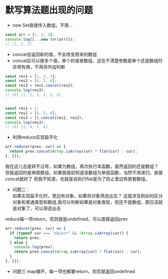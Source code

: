  # 默写算法题出现的问题

- new Set直接传入数组，不用...
```javascript
const arr = [1, 2, 3];
console.log([...new Set(arr)]);
// [1, 2, 3]
```

- concat会返回新的值，不会改变原来的数组
- concat后可以接多个值，单个的或者数组，这在不清楚参数是单个还是数组时非常有用，不用另外加判断
```javascript
const res1 = [1, 2, 3];
const res2 = [4, 5, 6];
const res3 = res1.concat(res2);
console.log(res3);
// (6) [1, 2, 3, 4, 5, 6]


const res1 = 1;
const res2 = [4, 5, 6];
const res3 = [].concat(res1, res2);
console.log(res3);
// (6) [1, 4, 5, 6]
```

- 利用reduce实现扁平化
```javascript
arr.reduce((prev, cur) => {
  return prev.concat(Array.isArray(cur) ? flat(cur) : cur);
}, []);
```
我在这儿总是转不过弯，如果为数组，再次执行本函数，虽然返回的还是数组？
但我返回的是单层数组，如果我提前知道该数组为单层函数，当然不用递归，直接concat就好了
但我不知道，也就是说执行flat是为了防止里边有嵌套数组。

- 问题二：  
如果实现扁平化时，里边有对象，如果将对象筛选出去？
这就涉及到如何区分对象和普通类型和数组,我可以判断如果是对象类型，但还不是数组，那应该就是对象了，可以筛选出去

reduce每一项return，否则就是undefined，可以直接返回prev
```javascript
arr.reduce((prev, cur) => {
  if (typeof cur === "object" && !Array.isArray(cur)) {
    return prev;
  } else {
    console.log(prev);
    return prev.concat(Array.isArray(cur) ? flat(cur) : cur);
  }
}, []);
```

- 问题三
map循环，每一项也都要return，则否就返回undefined
